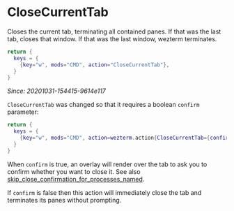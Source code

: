 # CloseCurrentTab

Closes the current tab, terminating all contained panes.  If that was the last
tab, closes that window.  If that was the last window, wezterm terminates.

```lua
return {
  keys = {
    {key="w", mods="CMD", action="CloseCurrentTab"},
  }
}
```

*Since: 20201031-154415-9614e117*

`CloseCurrentTab` was changed so that it requires
a boolean `confirm` parameter:

```lua
return {
  keys = {
    {key="w", mods="CMD", action=wezterm.action{CloseCurrentTab={confirm=true}}},
  }
}
```

When `confirm` is true, an overlay will render over the tab to ask you to
confirm whether you want to close it.  See also
[skip_close_confirmation_for_processes_named](../config/skip_close_confirmation_for_processes_named.md).


If `confirm` is false then this action will immediately close
the tab and terminates its panes without prompting.

